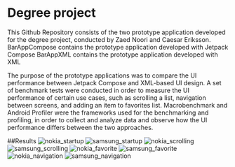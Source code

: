 # Degree project
This Github Repository consists of the two prototype application developed for the degree project, conducted by Zaed Noori and Caesar Eriksson.
BarAppCompose contains the prototype application developed with Jetpack Compose
BarAppXML contains the prototype application developed with XML

The purpose of the prototype applications was to compare the UI performance between Jetpack Compose and XML-based UI design. A set of benchmark tests were conducted
in order to measure the UI performance of certain use cases, such as scrolling a list, navigation between screens, and adding an item to favorites list. 
Macrobenchmark and Android Profiler were the frameworks used for the benchmarking and profiling, in order to collect and analyze data and observe how the UI performance
differs between the two approaches. 

##Results
![nokia_startup](https://github.com/nooriiis/MixologyExplorer/assets/81230151/b1ff2e0a-7bdd-4b37-8760-67e2a4ce805d)
![samsung_startup](https://github.com/nooriiis/MixologyExplorer/assets/81230151/230286aa-1837-4935-a399-f8543b4b14c6)
![nokia_scrolling](https://github.com/nooriiis/MixologyExplorer/assets/81230151/21c51490-86c9-4fad-800c-ce0e9ec3e1ca)
![samsung_scrolling](https://github.com/nooriiis/MixologyExplorer/assets/81230151/0a389f6b-740f-49ad-a1ac-43903c939f23)
![nokia_favorite](https://github.com/nooriiis/MixologyExplorer/assets/81230151/25420dd8-47e3-4932-9295-a91616b17ccf)
![samsung_favorite](https://github.com/nooriiis/MixologyExplorer/assets/81230151/59f31dd5-7a04-4628-8b8a-357922ae871a)
![nokia_navigation](https://github.com/nooriiis/MixologyExplorer/assets/81230151/6c95b06c-8a35-4d98-bd84-67e7ba67b818)
![samsung_navigation](https://github.com/nooriiis/MixologyExplorer/assets/81230151/e911b474-369f-43cf-b4a3-d5bf1f9fd2a2)

